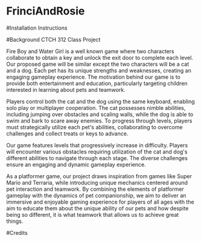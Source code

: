 # FrinciAndRosie

#Installation Instructions

#Background
CTCH 312 Class Project

Fire Boy and Water Girl is a well known game where two characters collaborate to obtain a key and unlock the exit door to complete each level. Our proposed game will be similar except the two characters will be a cat and a dog. Each pet has its unique strengths and weaknesses, creating an engaging gameplay experience. The motivation behind our game is to provide both entertainment and education, particularly targeting children interested in learning about pets and teamwork.

Players control both the cat and the dog using the same keyboard, enabling solo play or multiplayer cooperation. The cat possesses nimble abilities, including jumping over obstacles and scaling walls, while the dog is able to swim and bark to scare away enemies. To progress through levels, players must strategically utilize each pet's abilities, collaborating to overcome challenges and collect treats or keys to advance.
	
Our game features levels that progressively increase in difficulty. Players will encounter various obstacles requiring utilization of the cat and dog's different abilities to navigate through each stage. The diverse challenges ensure an engaging and dynamic gameplay experience.

As a platformer game, our project draws inspiration from games like Super Mario and Terraria, while introducing unique mechanics centered around pet interaction and teamwork. By combining the elements of platformer gameplay with the dynamics of pet companionship, we aim to deliver an immersive and enjoyable gaming experience for players of all ages with the aim to educate them about the unique ability of our pets and how despite being so different, it is what teamwork that allows us to achieve great things.

#Credits
